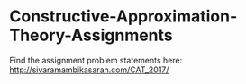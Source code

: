# Constructive-Approximation-Theory-Assignments
Find the assignment problem statements here: http://sivaramambikasaran.com/CAT_2017/
